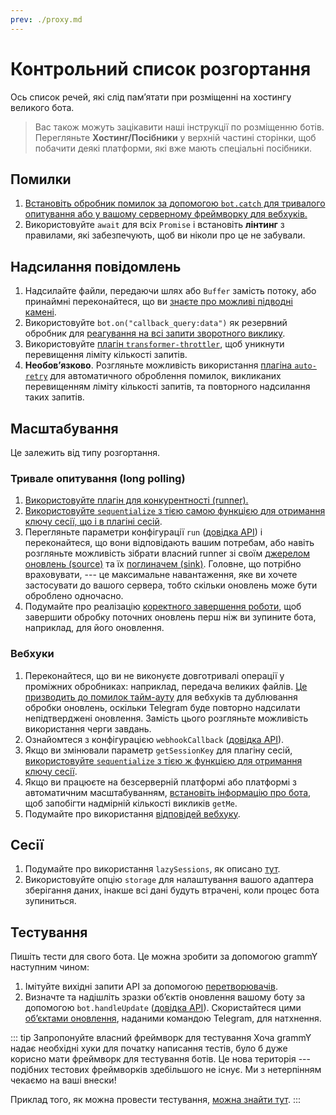 ```yaml
---
prev: ./proxy.md
---
```


# Контрольний список розгортання

Ось список речей, які слід памʼятати при розміщенні на хостингу великого бота.

> Вас також можуть зацікавити наші інструкції по розміщенню ботів.
> Перегляньте **Хостинг/Посібники** у верхній частині сторінки, щоб побачити деякі платформи, які вже мають спеціальні посібники.

## Помилки

1. [Встановіть обробник помилок за допомогою `bot.catch` для тривалого опитування або у вашому серверному фреймворку для вебхуків.](../guide/errors.md)
2. Використовуйте `await` для всіх `Promise` і встановіть **лінтинг** з правилами, які забезпечують, щоб ви ніколи про це не забували.

## Надсилання повідомлень

1. Надсилайте файли, передаючи шлях або `Buffer` замість потоку, або принаймні переконайтеся, що ви [знаєте про можливі підводні камені](./transformers.md#випадки-використання-перетворювачів).
2. Використовуйте `bot.on("callback_query:data")` як резервний обробник для [реагування на всі запити зворотного виклику](../plugins/keyboard.md#відповідь-на-натискання).
3. Використовуйте [плагін `transformer-throttler`](../plugins/transformer-throttler.md), щоб уникнути перевищення ліміту кількості запитів.
4. **Необовʼязково**. Розгляньте можливість використання [плагіна `auto-retry`](../plugins/auto-retry.md) для автоматичного оброблення помилок, викликаних перевищенням ліміту кількості запитів, та повторного надсилання таких запитів.

## Масштабування

Це залежить від типу розгортання.

### Тривале опитування (long polling)

1. [Використовуйте плагін для конкурентності (runner).](../plugins/runner.md)
2. [Використовуйте `sequentialize` з тією самою функцією для отримання ключу сесії, що і в плагіні сесій](./scaling.md#паралелізм-складнии).
3. Перегляньте параметри конфігурації `run` ([довідка API](https://deno.land/x/grammy_runner/mod.ts?s=run)) і переконайтеся, що вони відповідають вашим потребам, або навіть розгляньте можливість зібрати власний runner зі своїм [джерелом оновлень (source)](https://deno.land/x/grammy_runner/mod.ts?s=UpdateSource) та їх [поглиначем (sink)](https://deno.land/x/grammy_runner/mod.ts?s=UpdateSink).
   Головне, що потрібно враховувати, --- це максимальне навантаження, яке ви хочете застосувати до вашого сервера, тобто скільки оновлень може бути оброблено одночасно.
4. Подумайте про реалізацію [коректного завершення роботи](./reliability.md#коректне-завершення-роботи), щоб завершити обробку поточних оновлень перш ніж ви зупините бота, наприклад, для його оновлення.

### Вебхуки

1. Переконайтеся, що ви не виконуєте довготривалі операції у проміжних обробниках: наприклад, передача великих файлів.
   [Це призводить до помилок тайм-ауту](../guide/deployment-types.md#своєчасне-завершення-запитів-вебхуків) для вебхуків та дублювання обробки оновлень, оскільки Telegram буде повторно надсилати непідтверджені оновлення.
   Замість цього розгляньте можливість використання черги завдань.
2. Ознайомтеся з конфігурацією `webhookCallback` ([довідка API](https://deno.land/x/grammy/mod.ts?s=webhookCallback)).
3. Якщо ви змінювали параметр `getSessionKey` для плагіну сесій, [використовуйте `sequentialize` з тією ж функцією для отримання ключу сесії](./scaling.md#паралелізм-складнии).
4. Якщо ви працюєте на безсерверній платформі або платформі з автоматичним масштабуванням, [встановіть інформацію про бота](https://deno.land/x/grammy/mod.ts?s=BotConfig), щоб запобігти надмірній кількості викликів `getMe`.
5. Подумайте про використання [відповідей вебхуку](../guide/deployment-types.md#відповідь-вебхуку).

## Сесії

1. Подумайте про використання `lazySessions`, як описано [тут](../plugins/session.md#ліниві-сесіі).
2. Використовуйте опцію `storage` для налаштування вашого адаптера зберігання даних, інакше всі дані будуть втрачені, коли процес бота зупиниться.

## Тестування

Пишіть тести для свого бота.
Це можна зробити за допомогою grammY наступним чином:

1. Імітуйте вихідні запити API за допомогою [перетворювачів](./transformers.md).
2. Визначте та надішліть зразки обʼєктів оновлення вашому боту за допомогою `bot.handleUpdate` ([довідка API](https://deno.land/x/grammy/mod.ts?s=Bot#method_handleUpdate_0)).
   Скористайтеся цими [обʼєктами оновлення](https://core.telegram.org/bots/webhooks#testing-your-bot-with-updates), наданими командою Telegram, для натхнення.

::: tip Запропонуйте власний фреймворк для тестування
Хоча grammY надає необхідні хуки для початку написання тестів, було б дуже корисно мати фреймворк для тестування ботів.
Це нова територія --- подібних тестових фреймворків здебільшого не існує.
Ми з нетерпінням чекаємо на ваші внески!

Приклад того, як можна провести тестування, [можна знайти тут](https://github.com/PavelPolyakov/grammy-with-tests).
:::

